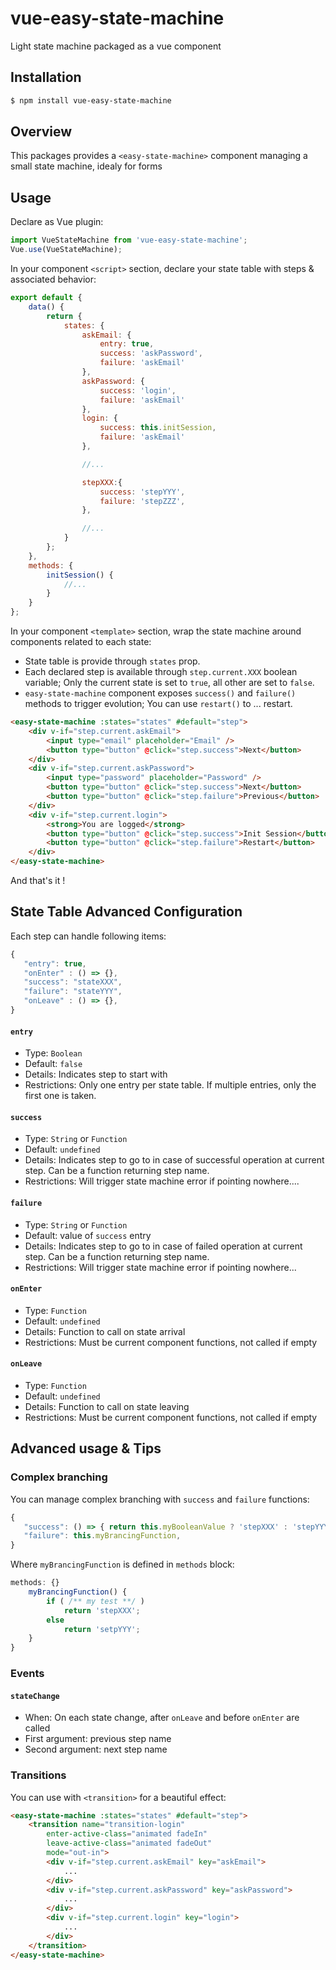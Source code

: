 # vue-easy-state-machine
Light state machine packaged as a vue component

## Installation

```bash
$ npm install vue-easy-state-machine
```

## Overview

This packages provides a `<easy-state-machine>` component managing a small state machine, idealy for forms

## Usage

Declare as Vue plugin:

```js
import VueStateMachine from 'vue-easy-state-machine';
Vue.use(VueStateMachine);
```

In your component `<script>` section, declare your state table with steps & associated behavior:


```js
export default {
    data() {
        return {
            states: {
                askEmail: {
                    entry: true,
                    success: 'askPassword',
                    failure: 'askEmail'
                },
                askPassword: {
                    success: 'login',
                    failure: 'askEmail'
                },
                login: {
                    success: this.initSession,
                    failure: 'askEmail'
                },

                //...

                stepXXX:{
                    success: 'stepYYY',
                    failure: 'stepZZZ',
                },

                //...
            }
        };
    },
    methods: {
        initSession() {
            //...
        }
    }
};
```

In your component `<template>` section, wrap the state machine around components related to each state:
* State table is provide through `states` prop.
* Each declared step is available through `step.current.XXX` boolean variable; Only the current state is set to `true`, all other are set to `false`.
* `easy-state-machine` component exposes `success()` and `failure()` methods to trigger evolution; You can use `restart()` to ... restart.

```html
<easy-state-machine :states="states" #default="step">
    <div v-if="step.current.askEmail">
        <input type="email" placeholder="Email" />
        <button type="button" @click="step.success">Next</button>
    </div>
    <div v-if="step.current.askPassword">
        <input type="password" placeholder="Password" />
        <button type="button" @click="step.success">Next</button>
        <button type="button" @click="step.failure">Previous</button>
    </div>
    <div v-if="step.current.login">
        <strong>You are logged</strong>
        <button type="button" @click="step.success">Init Session</button>
        <button type="button" @click="step.failure">Restart</button>
    </div>
</easy-state-machine>
```

And that's it !

## State Table Advanced Configuration

Each step can handle following items:

```js
{
   "entry": true,
   "onEnter" : () => {},
   "success": "stateXXX",
   "failure": "stateYYY",
   "onLeave" : () => {},
}
```

#### `entry`

* Type: `Boolean`
* Default: `false`
* Details: Indicates step to start with
* Restrictions: Only one entry per state table. If multiple entries, only the first one is taken.

#### `success`

* Type: `String` or `Function`
* Default: `undefined`
* Details: Indicates step to go to in case of successful operation at current step. Can be a function returning step name.
* Restrictions: Will trigger state machine error if pointing nowhere....

#### `failure`

* Type: `String` or `Function`
* Default: value of `success` entry
* Details: Indicates step to go to in case of failed operation at current step. Can be a function returning step name. 
* Restrictions: Will trigger state machine error if pointing nowhere...


#### `onEnter`

* Type: `Function`
* Default: `undefined`
* Details: Function to call on state arrival
* Restrictions: Must be current component functions, not called if empty

#### `onLeave`

* Type: `Function`
* Default: `undefined`
* Details: Function to call on state leaving
* Restrictions: Must be current component functions, not called if empty

## Advanced usage & Tips

### Complex branching

You can manage complex branching with `success` and `failure` functions:

```js
{
   "success": () => { return this.myBooleanValue ? 'stepXXX' : 'stepYYY' },
   "failure": this.myBrancingFunction,
}
```

Where `myBrancingFunction` is defined in `methods` block:

```js
methods: {}
    myBrancingFunction() {
        if ( /** my test **/ )
            return 'stepXXX';
        else
            return 'setpYYY';
    }
}
```

### Events

#### `stateChange`

* When: On each state change, after `onLeave` and before `onEnter` are called
* First argument: previous step name
* Second argument: next step name

### Transitions

You can use with `<transition>` for a beautiful effect:

```html
<easy-state-machine :states="states" #default="step">
    <transition name="transition-login" 
        enter-active-class="animated fadeIn" 
        leave-active-class="animated fadeOut"
        mode="out-in">
        <div v-if="step.current.askEmail" key="askEmail">
            ...
        </div>
        <div v-if="step.current.askPassword" key="askPassword">
            ...
        </div>
        <div v-if="step.current.login" key="login">
            ...
        </div>
    </transition>
</easy-state-machine>
```
